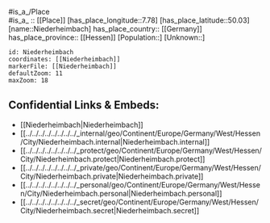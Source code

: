 ﻿---
location: [50.03,7.78] 
mapzoom: [7,12] 
mapmarker: city 
type: City
tags:
- geo/City


SpocWebEntityId: 32906
isDeleted: false
confidential: public

---
#is_a_/Place  
#is_a_ :: [[Place]] 
[has_place_longitude::7.78] 
[has_place_latitude::50.03] 
[name::Niederheimbach] 
has_place_country:: [[Germany]]  
has_place_province:: [[Hessen]] 
[Population::] 
[Unknown::] 


```leaflet
id: Niederheimbach
coordinates: [[Niederheimbach]] 
markerFile: [[Niederheimbach]] 
defaultZoom: 11 
maxZoom: 18
```


## Confidential Links & Embeds: 
- [[Niederheimbach|Niederheimbach]]  
- [[../../../../../../../../_internal/geo/Continent/Europe/Germany/West/Hessen/City/Niederheimbach.internal|Niederheimbach.internal]] 
- [[../../../../../../../../_protect/geo/Continent/Europe/Germany/West/Hessen/City/Niederheimbach.protect|Niederheimbach.protect]] 
- [[../../../../../../../../_private/geo/Continent/Europe/Germany/West/Hessen/City/Niederheimbach.private|Niederheimbach.private]] 
- [[../../../../../../../../_personal/geo/Continent/Europe/Germany/West/Hessen/City/Niederheimbach.personal|Niederheimbach.personal]] 
- [[../../../../../../../../_secret/geo/Continent/Europe/Germany/West/Hessen/City/Niederheimbach.secret|Niederheimbach.secret]] 
